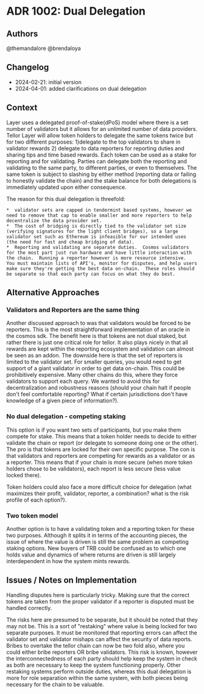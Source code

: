 # ADR 1002: Dual Delegation

## Authors

@themandalore 
@brendaloya

## Changelog

- 2024-02-21: initial version
- 2024-04-01: added clarifications on dual delegation

## Context

Layer uses a delegated proof-of-stake(dPoS) model where there is a set number of validators but it allows for an unlimited number of data providers. Tellor Layer will allow token holders to delegate the same tokens twice but for two different purposes: 1)delegate to the top validators to share in validator rewards 2) delegate to data reporters for reporting duties and sharing tips and time based rewards.  Each token can be used as a stake for reporting and for validating.  Parties can delegate both the reporting and validating to the same party, to different parties, or even to themselves.  The same token is subject to slashing by either method (reporting data or failing to honestly validate the chain) and the stake balance for both delegations is immediately updated upon either consequence.

The reason for this dual delegation is threefold:

    *  validator sets are capped in tendermint based systems, however we need to remove that cap to enable smaller and more reporters to help decentralize the data provider set.  
    *  The cost of bridging is directly tied to the validator set size (verifying signatures for the light client bridges), so a large validator set such as Ethereum is infeasible for our intended uses (the need for fast and cheap bridging of data).  
    *  Reporting and validating are separate duties.  Cosmos validators for the most part just run hardware and have little interaction with the chain.  Running a reporter however is more resource intensive.  You must maintain lists of API's, monitor for disputes, and help users make sure they're getting the best data on-chain.  These roles should be separate so that each party can focus on what they do best.  


## Alternative Approaches

### Validators and Reporters are the same thing

Another discussed approach to was that validators would be forced to be reporters.  This is the most straightforward implementation of an oracle in the cosmos sdk.  The benefit here is that tokens are not dual staked, but rather there is just one critical role for tellor.   It also plays nicely in that all rewards are kept within the reporting ecosystem and validation can almost be seen as an addon.  The downside here is that the set of reporters is limited to the validator set.  For smaller queries, you would need to get support of a giant validator in order to get data on-chain.  This could be prohibitively expensive.  Many other chains do this, where they force validators to support each query.  We wanted to avoid this for decentralization and robustness reasons (should your chain halt if people don't feel comfortable reporting?  What if certain jurisdictions don't have knowledge of a given piece of information?).  

### No dual delegation - competing staking

This option is if you want two sets of participants, but you make them compete for stake.  This means that a token holder needs to decide to either validate the chain or report (or delegate to someone doing one or the other).  The pro is that tokens are locked for their own specific purpose.  The con is that validators and reporters are competing for rewards as a validator or as a reporter.  This means that if your chain is more secure (when more token holders chose to be validators), each report is less secure (less value locked there).  

Token holders could also face a more difficult choice for delegation (what maximizes their profit, validator, reporter, a combination? what is the risk profile of each option?).


### Two token model

Another option is to have a validating token and a reporting token for these two purposes.  Although it splits it in terms of the accounting pieces, the issue of where the value is driven is still the same problem as competing staking options.  New buyers of TRB could be confused as to which one holds value and dynamics of where returns are driven is still largely interdependent in how the system mints rewards.  

## Issues / Notes on Implementation

Handling disputes here is particularly tricky.  Making sure that the correct tokens are taken from the proper validator if a reporter is disputed must be handled correctly.  

The risks here are presumed to be separate, but it should be noted that they may not be.  This is a sort of "restaking" where value is being locked for two separate purposes.  It must be monitored that reporting errors can affect the validator set and validator mishaps can affect the security of data reports.  Bribes to overtake the tellor chain can now be two fold also, where you could either bribe reporters OR bribe validators.  This risk is known, however the interconnectedness of each party should help keep the system in check as both are necessary to keep the system functioning properly.  Other restaking systems perform outside duties, whereas this dual delegation is more for role separation within the same system, with both pieces being necessary for the chain to be valuable.  

